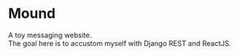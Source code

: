 # Mound
A toy messaging website.<br />
The goal here is to accustom myself with Django REST and ReactJS.
